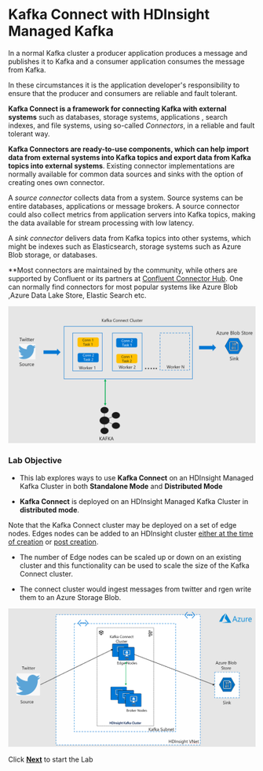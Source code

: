 # Kafka Connect with HDInsight Managed Kafka 

In a normal Kafka cluster a producer application produces a message and publishes it to Kafka and a consumer application consumes the message from Kafka. 

In these circumstances it is the application developer's responsibility to ensure that the producer and consumers are reliable and fault tolerant. 

**Kafka Connect is a framework for connecting Kafka with external systems**  such as databases, storage systems, applications , search indexes, and file systems, using so-called  _Connectors_, in a reliable and fault tolerant way.

**Kafka Connectors are ready-to-use components, which can help import data from external systems into Kafka topics and export data from Kafka topics into external systems**. Existing connector implementations are normally available for common data sources and sinks with the option of creating ones own connector.

A  _source connector_ collects data from a system. Source systems can be entire databases, applications or message brokers. A source connector could also collect metrics from application servers into Kafka topics, making the data available for stream processing with low latency.

A  _sink connector_  delivers data from Kafka topics into other systems, which might be indexes such as Elasticsearch, storage systems such as Azure Blob storage, or databases.

**Most connectors are maintained by the community, while others are supported by Confluent or its partners at [Confluent Connector Hub](https://www.confluent.io/hub/). One can normally find connectors for most popular systems like Azure Blob ,Azure Data Lake Store, Elastic Search etc. 


![HDInsight Kafka Schema Registry](https://github.com/arnabganguly/Kafkaconnect/blob/master/images/pic1.png)



### Lab Objective 
- This lab explores ways to use **Kafka Connect** on an HDInsight Managed Kafka Cluster in both **Standalone Mode** and **Distributed Mode**

-  **Kafka Connect**  is  deployed on an HDInsight Managed Kafka Cluster in **distributed mode**.  

Note that the Kafka Connect cluster may be deployed on a set of edge nodes. Edges nodes 
can be added to an HDInsight cluster [either at the time of creation](https://docs.microsoft.com/en-us/azure/hdinsight/hdinsight-apps-use-edge-node#add-an-edge-node-when-creating-a-cluster) or [post creation](https://docs.microsoft.com/en-us/azure/hdinsight/hdinsight-apps-use-edge-node#add-an-edge-node-to-an-existing-cluster). 

- The number of Edge nodes can be scaled up or down on an existing cluster and this functionality can be used to scale the size of the Kafka Connect cluster.

- The connect cluster would ingest messages from twitter and rgen write them to an Azure Storage Blob. 

![HDInsight Kafka Schema Registry](https://github.com/arnabganguly/Kafkaconnect/blob/master/images/pic2.png)

Click [**Next**](https://github.com/arnabganguly/Kafkaconnect/blob/master/HDInsightManagedKafka.md) to start the Lab 


<!--stackedit_data:
eyJoaXN0b3J5IjpbNzU2MjIxNDc5LDcyNTMyNjkyNCwxNDYwOT
c0ODA0LDgwMTU4MjIyMiwxOTA1MDMwNzcsMTI2MjkwNzU2Mywt
MTg1NTU4MTQ2MywxNjM1NzEzNzU1LC05NzA2MDkxOTUsMjAyMz
I5ODA3MywtNDQwNTgzOTY3LC0xMjY2NzcwNTI1LDE0OTE1MzY2
MSw2NTU4MzE5NDksODUyMzAxNDU1LDI3MDUzOTY2OV19
-->